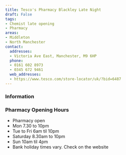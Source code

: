 ```yaml
---
title: Tesco's Pharmacy Blackley Late Night
draft: False
tags:
- Chemist late opening
- Pharmacy
areas:
- Middleton
- North Manchester
contact:
  addresses:
  - Victoria Ave East, Manchester, M9 6HP
  phone:
  - 0161 602 8973
  - 0345 672 9461
  web_addresses:
  - https://www.tesco.com/store-locator/uk/?bid=6487
---
```


### Information

### Pharmacy Opening Hours
- Pharmacy open
- Mon 7.30 to 10pm 
- Tue to Fri 6am til 10pm
- Saturday 8.30am to 10pm
- Sun 10am til 4pm
- Bank holiday times vary. Check on the website